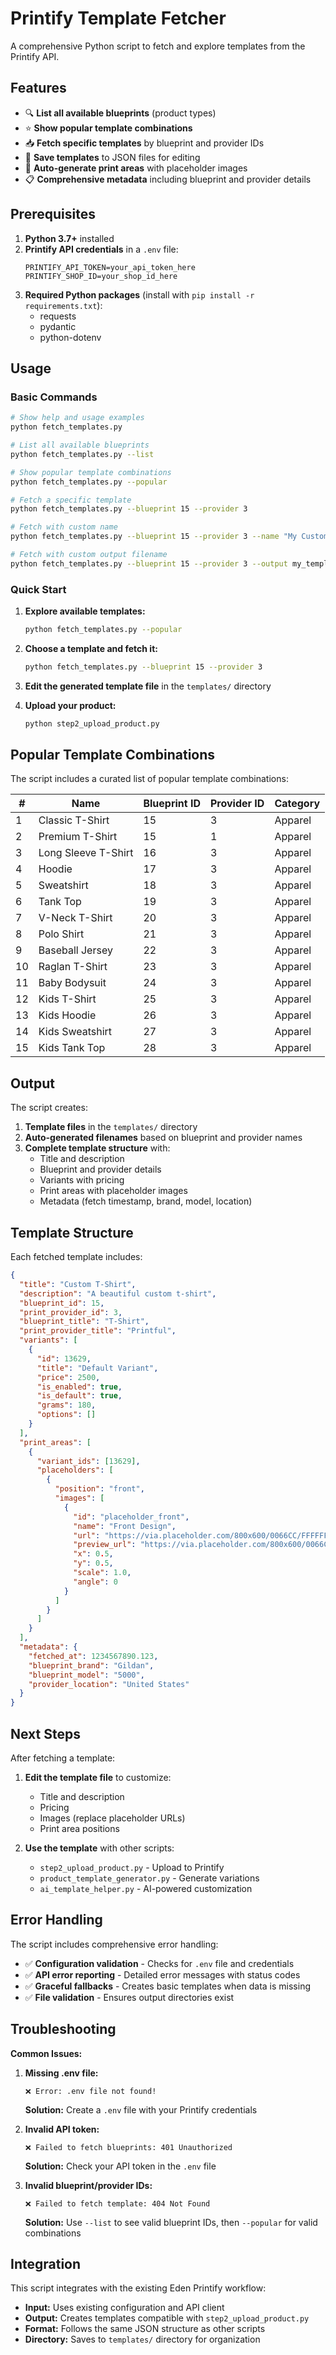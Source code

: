 # Printify Template Fetcher

A comprehensive Python script to fetch and explore templates from the Printify API.

## Features

- 🔍 **List all available blueprints** (product types)
- ⭐ **Show popular template combinations**
- 📥 **Fetch specific templates** by blueprint and provider IDs
- 💾 **Save templates** to JSON files for editing
- 🎨 **Auto-generate print areas** with placeholder images
- 📋 **Comprehensive metadata** including blueprint and provider details

## Prerequisites

1. **Python 3.7+** installed
2. **Printify API credentials** in a `.env` file:
   ```
   PRINTIFY_API_TOKEN=your_api_token_here
   PRINTIFY_SHOP_ID=your_shop_id_here
   ```
3. **Required Python packages** (install with `pip install -r requirements.txt`):
   - requests
   - pydantic
   - python-dotenv

## Usage

### Basic Commands

```bash
# Show help and usage examples
python fetch_templates.py

# List all available blueprints
python fetch_templates.py --list

# Show popular template combinations
python fetch_templates.py --popular

# Fetch a specific template
python fetch_templates.py --blueprint 15 --provider 3

# Fetch with custom name
python fetch_templates.py --blueprint 15 --provider 3 --name "My Custom T-Shirt"

# Fetch with custom output filename
python fetch_templates.py --blueprint 15 --provider 3 --output my_template.json
```

### Quick Start

1. **Explore available templates:**

   ```bash
   python fetch_templates.py --popular
   ```

2. **Choose a template and fetch it:**

   ```bash
   python fetch_templates.py --blueprint 15 --provider 3
   ```

3. **Edit the generated template file** in the `templates/` directory

4. **Upload your product:**
   ```bash
   python step2_upload_product.py
   ```

## Popular Template Combinations

The script includes a curated list of popular template combinations:

| #   | Name                | Blueprint ID | Provider ID | Category |
| --- | ------------------- | ------------ | ----------- | -------- |
| 1   | Classic T-Shirt     | 15           | 3           | Apparel  |
| 2   | Premium T-Shirt     | 15           | 1           | Apparel  |
| 3   | Long Sleeve T-Shirt | 16           | 3           | Apparel  |
| 4   | Hoodie              | 17           | 3           | Apparel  |
| 5   | Sweatshirt          | 18           | 3           | Apparel  |
| 6   | Tank Top            | 19           | 3           | Apparel  |
| 7   | V-Neck T-Shirt      | 20           | 3           | Apparel  |
| 8   | Polo Shirt          | 21           | 3           | Apparel  |
| 9   | Baseball Jersey     | 22           | 3           | Apparel  |
| 10  | Raglan T-Shirt      | 23           | 3           | Apparel  |
| 11  | Baby Bodysuit       | 24           | 3           | Apparel  |
| 12  | Kids T-Shirt        | 25           | 3           | Apparel  |
| 13  | Kids Hoodie         | 26           | 3           | Apparel  |
| 14  | Kids Sweatshirt     | 27           | 3           | Apparel  |
| 15  | Kids Tank Top       | 28           | 3           | Apparel  |

## Output

The script creates:

1. **Template files** in the `templates/` directory
2. **Auto-generated filenames** based on blueprint and provider names
3. **Complete template structure** with:
   - Title and description
   - Blueprint and provider details
   - Variants with pricing
   - Print areas with placeholder images
   - Metadata (fetch timestamp, brand, model, location)

## Template Structure

Each fetched template includes:

```json
{
  "title": "Custom T-Shirt",
  "description": "A beautiful custom t-shirt",
  "blueprint_id": 15,
  "print_provider_id": 3,
  "blueprint_title": "T-Shirt",
  "print_provider_title": "Printful",
  "variants": [
    {
      "id": 13629,
      "title": "Default Variant",
      "price": 2500,
      "is_enabled": true,
      "is_default": true,
      "grams": 180,
      "options": []
    }
  ],
  "print_areas": [
    {
      "variant_ids": [13629],
      "placeholders": [
        {
          "position": "front",
          "images": [
            {
              "id": "placeholder_front",
              "name": "Front Design",
              "url": "https://via.placeholder.com/800x600/0066CC/FFFFFF?text=Design+Placeholder",
              "preview_url": "https://via.placeholder.com/800x600/0066CC/FFFFFF?text=Design+Placeholder",
              "x": 0.5,
              "y": 0.5,
              "scale": 1.0,
              "angle": 0
            }
          ]
        }
      ]
    }
  ],
  "metadata": {
    "fetched_at": 1234567890.123,
    "blueprint_brand": "Gildan",
    "blueprint_model": "5000",
    "provider_location": "United States"
  }
}
```

## Next Steps

After fetching a template:

1. **Edit the template file** to customize:

   - Title and description
   - Pricing
   - Images (replace placeholder URLs)
   - Print area positions

2. **Use the template** with other scripts:
   - `step2_upload_product.py` - Upload to Printify
   - `product_template_generator.py` - Generate variations
   - `ai_template_helper.py` - AI-powered customization

## Error Handling

The script includes comprehensive error handling:

- ✅ **Configuration validation** - Checks for `.env` file and credentials
- ✅ **API error reporting** - Detailed error messages with status codes
- ✅ **Graceful fallbacks** - Creates basic templates when data is missing
- ✅ **File validation** - Ensures output directories exist

## Troubleshooting

**Common Issues:**

1. **Missing .env file:**

   ```
   ❌ Error: .env file not found!
   ```

   **Solution:** Create a `.env` file with your Printify credentials

2. **Invalid API token:**

   ```
   ❌ Failed to fetch blueprints: 401 Unauthorized
   ```

   **Solution:** Check your API token in the `.env` file

3. **Invalid blueprint/provider IDs:**
   ```
   ❌ Failed to fetch template: 404 Not Found
   ```
   **Solution:** Use `--list` to see valid blueprint IDs, then `--popular` for valid combinations

## Integration

This script integrates with the existing Eden Printify workflow:

- **Input:** Uses existing configuration and API client
- **Output:** Creates templates compatible with `step2_upload_product.py`
- **Format:** Follows the same JSON structure as other scripts
- **Directory:** Saves to `templates/` directory for organization
